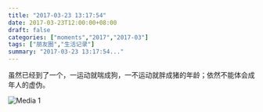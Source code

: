 ```yaml
---
title: "2017-03-23 13:17:54"
date: 2017-03-23T12:00:00+08:00
draft: false
categories: ["moments","2017","2017-03"]
tags: ["朋友圈","生活记录"]
summary: "2017-03-23 13:17:54..."
---
```


虽然已经到了一个，一运动就喘成狗，一不运动就胖成猪的年龄；依然不能体会成年人的虚伪。

![Media 1](/Moments/photos/2017-03-23/201703231317540.jpg)

